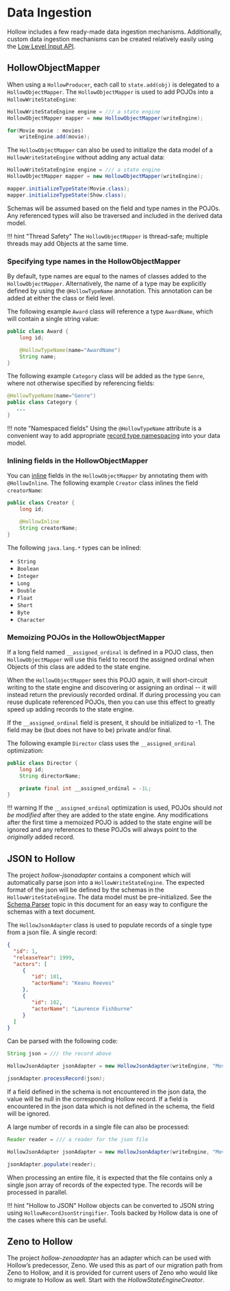# Data Ingestion

Hollow includes a few ready-made data ingestion mechanisms.  Additionally, custom data ingestion mechanisms can be created relatively easily using the [Low Level Input API](advanced-topics.md#low-level-input-api).

## HollowObjectMapper

When using a `HollowProducer`, each call to `state.add(obj)` is delegated to a `HollowObjectMapper`.  The `HollowObjectMapper` is used to add POJOs into a `HollowWriteStateEngine`:

```java
HollowWriteStateEngine engine = /// a state engine
HollowObjectMapper mapper = new HollowObjectMapper(writeEngine);

for(Movie movie : movies)
    writeEngine.add(movie);
```

The `HollowObjectMapper` can also be used to initialize the data model of a `HollowWriteStateEngine` without adding any actual data:
```java
HollowWriteStateEngine engine = /// a state engine
HollowObjectMapper mapper = new HollowObjectMapper(writeEngine);

mapper.initializeTypeState(Movie.class);
mapper.initializeTypeState(Show.class);
```

Schemas will be assumed based on the field and type names in the POJOs.  Any referenced types will also be traversed and included in the derived data model.

!!! hint "Thread Safety"
    The `HollowObjectMapper` is thread-safe; multiple threads may add Objects at the same time.

### Specifying type names in the HollowObjectMapper

By default, type names are equal to the names of classes added to the `HollowObjectMapper`.  Alternatively, the name of a type may be explicitly defined by using the `@HollowTypeName` annotation.  This annotation can be added at either the class or field level.

The following example `Award` class will reference a type `AwardName`, which will contain a single string value:
```java
public class Award {
    long id;

    @HollowTypeName(name="AwardName")
    String name;
}
```

The following example `Category` class will be added as the type `Genre`, where not otherwise specified by referencing fields:
```java
@HollowTypeName(name="Genre")
public class Category {
   ...
}
```

!!! note "Namespaced fields"
    Using the `@HollowTypeName` attribute is a convenient way to add appropriate [record type namespacing](data-modeling.md#namespaced-record-type-names) into your data model.

### Inlining fields in the HollowObjectMapper

You can [inline](data-modeling.md#inlined-vs-referenced-fields) fields in the `HollowObjectMapper` by annotating them with `@HollowInline`.  The following example `Creator` class inlines the field `creatorName`:

```java
public class Creator {
    long id;

    @HollowInline
    String creatorName;
}
```

The following `java.lang.*` types can be inlined:

* `String`
* `Boolean`
* `Integer`
* `Long`
* `Double`
* `Float`
* `Short`
* `Byte`
* `Character`

### Memoizing POJOs in the HollowObjectMapper

If a long field named `__assigned_ordinal` is defined in a POJO class, then `HollowObjectMapper` will use this field to record the assigned ordinal when Objects of this class are added to the state engine.  

When the `HollowObjectMapper` sees this POJO again, it will short-circuit writing to the state engine and discovering or assigning an ordinal -- it will instead return the previously recorded ordinal.  If during processing you can reuse duplicate referenced POJOs, then you can use this effect to greatly speed up adding records to the state engine.

If the `__assigned_ordinal` field is present, it should be initialized to -1.  The field may be (but does not have to be) private and/or final.

The following example `Director` class uses the `__assigned_ordinal` optimization:
```java
public class Director {
    long id;
    String directorName;

    private final int __assigned_ordinal = -1L;
}

```

!!! warning
    If the `__assigned_ordinal` optimization is used, POJOs should _not be modified_ after they are added to the state engine.  Any modifications after the first time a memoized POJO is added to the state engine will be ignored and any references to these POJOs will always point to the _originally_ added record.


## JSON to Hollow

The project _hollow-jsonadapter_ contains a component which will automatically parse json into a `HollowWriteStateEngine`.  The expected format of the json will be defined by the schemas in the `HollowWriteStateEngine`.  The data model must be pre-initialized.  See the [Schema Parser](advanced-topics.md#schema-parser) topic in this document for an easy way to configure the schemas with a text document.

The `HollowJsonAdapter` class is used to populate records of a single type from a json file.  A single record:
```json
{
  "id": 1,
  "releaseYear": 1999,
  "actors": [
     {
        "id": 101,
        "actorName": "Keanu Reeves"
     },
     {
        "id": 102,
        "actorName": "Laurence Fishburne"
     }
  ]
}
```

Can be parsed with the following code:
```java
String json = /// the record above

HollowJsonAdapter jsonAdapter = new HollowJsonAdapter(writeEngine, "Movie");

jsonAdapter.processRecord(json);
```

If a field defined in the schema is not encountered in the json data, the value will be null in the corresponding Hollow record.  If a field is encountered in the json data which is not defined in the schema, the field will be ignored.

A large number of records in a single file can also be processed:
```java
Reader reader = /// a reader for the json file

HollowJsonAdapter jsonAdapter = new HollowJsonAdapter(writeEngine, "Movie");

jsonAdapter.populate(reader);
```

When processing an entire file, it is expected that the file contains only a single json array of records of the expected type.  The records will be processed in parallel.

!!! hint "Hollow to JSON"
    Hollow objects can be converted to JSON string using `HollowRecordJsonStringifier`. Tools backed by Hollow data is one of the cases where this can be useful.
    

## Zeno to Hollow

The project _hollow-zenoadapter_ has an adapter which can be used with Hollow’s predecessor, Zeno.  We used this as part of our migration path from Zeno to Hollow, and it is provided for current users of Zeno who would like to migrate to Hollow as well.  Start with the _HollowStateEngineCreator_.
